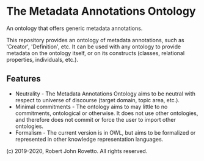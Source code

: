 # The Metadata Annotations Ontology 
An ontology that offers generic metadata annotations.

This repository provides an ontology of metadata annotations, such as 'Creator', 'Definition', etc. 
It can be used with any ontology to provide metadata on the ontology itself, or on its constructs (classes, relational properties, individuals, etc.). 

## Features
- Neutrality - The Metadata Annotations Ontology aims to be neutral with respect to universe of discourse (target domain, topic area, etc.). 
- Minimal commitments - The ontology aims to may little to no commitments, ontological or otherwise. It does not use other ontologies, and therefore does not commit or force the user to import other ontologies. 
- Formalism - The current version is in OWL, but aims to be formalized or represented in other knowledge representation languages.

(c) 2019-2020, Robert John Rovetto. All rights reserved. 
